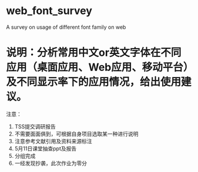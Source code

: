 # web_font_survey
A survey on usage of different font family on web

# 说明：分析常用中文or英文字体在不同应用（桌面应用、Web应用、移动平台）及不同显示率下的应用情况，给出使用建议。 
注意： 

1. TSS提交调研报告 
2. 不需要面面俱到，可根据自身项目选取某一种进行说明 
3. 注意参考文献引用及资料来源标注 
4. 5月11日课堂抽查ppt及报告 
5. 分组完成 
6. 一经发现抄袭，此次作业为零分 
